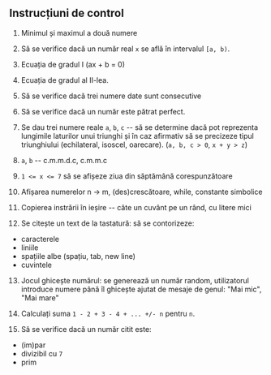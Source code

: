 ## Instrucțiuni de control

1. Minimul și maximul a două numere

2. Să se verifice dacă un număr real `x` se află în intervalul `[a, b)`.

3. Ecuația de gradul I (ax + b = 0)

4. Ecuația de gradul al II-lea.

5. Să se verifice dacă trei numere date sunt consecutive

6. Să se verifice dacă un număr este pătrat perfect.

7. Se dau trei numere reale `a`, `b`, `c` -- să se determine dacă pot reprezenta lungimile laturilor unui triunghi și în caz afirmativ să se precizeze tipul triunghiului (echilateral, isoscel, oarecare).
(`a, b, c > 0`, `x + y > z`)

8. `a`, `b` -- c.m.m.d.c, c.m.m.c

9. `1 <= x <= 7` să se afișeze ziua din săptămână corespunzătoare

10. Afișarea numerelor n -> m, (des)crescătoare, while, constante simbolice

11. Copierea instrării în ieșire -- câte un cuvânt pe un rând, cu litere mici

12. Se citește un text de la tastatură: să se contorizeze:

 - caracterele
 - liniile
 - spațiile albe (spațiu, tab, new line)
 - cuvintele

13. Jocul ghicește numărul: se generează un număr random, utilizatorul introduce numere până îl ghicește ajutat de mesaje de genul: "Mai mic", "Mai mare"

14. Calculați suma `1 - 2 + 3 - 4 + ... +/- n` pentru `n`.

15. Să se verifice dacă un număr citit este:

 - (im)par
 - divizibil cu `7`
 - prim
